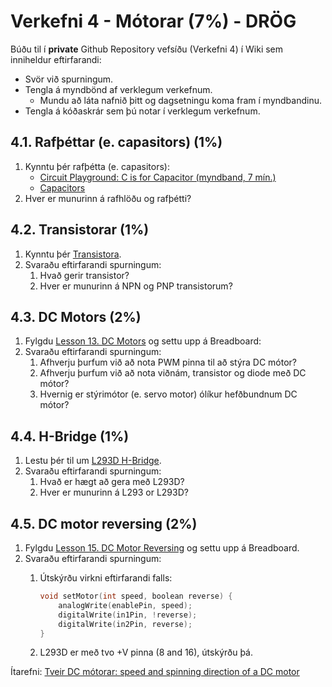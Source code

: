 # Verkefni 4 - Mótorar (7%) - DRÖG

Búðu til í **private** Github Repository vefsíðu (Verkefni 4) í Wiki sem inniheldur eftirfarandi:

- Svör við spurningum.
- Tengla á myndbönd af verklegum verkefnum.
  - Mundu að láta nafnið þitt og dagsetningu koma fram í myndbandinu.
- Tengla á kóðaskrár sem þú notar í verklegum verkefnum.

## 4.1. Rafþéttar (e. capasitors) (1%)

1. Kynntu þér rafþétta (e. capasitors):
   - [Circuit Playground: C is for Capacitor (myndband, 7 mín.)](https://learn.adafruit.com/circuit-playground-c-is-for-capacitor/video)
   - [Capacitors](https://www.instructables.com/lesson/Capacitors-2/)
1. Hver er munurinn á rafhlöðu og rafþétti?
  
## 4.2. Transistorar (1%)

1. Kynntu þér [Transistora](https://www.instructables.com/lesson/Transistors/).
1. Svaraðu eftirfarandi spurningum:
    1. Hvað gerir transistor?
    1. Hver er munurinn á NPN og PNP transistorum?

## 4.3. DC Motors (2%)

1. Fylgdu [Lesson 13. DC Motors](https://learn.adafruit.com/adafruit-arduino-lesson-13-dc-motors) og settu upp á Breadboard:
2. Svaraðu eftirfarandi spurningum:
    1. Afhverju þurfum við að nota PWM pinna til að stýra DC mótor?
    2. Afhverju þurfum við að nota viðnám, transistor og diode með DC mótor?
    3. Hvernig er stýrimótor (e. servo motor) ólíkur hefðbundnum DC mótor?

## 4.4. H-Bridge (1%)

1. Lestu þér til um [L293D H-Bridge](https://maker.pro/custom/projects/all-you-need-to-know-about-l293d).
1. Svaraðu eftirfarandi spurningum:
    1. Hvað er hægt að gera með L293D?
    1. Hver er munurinn á L293 or L293D?
  
## 4.5. DC motor reversing (2%)

1. Fylgdu [Lesson 15. DC Motor Reversing](https://learn.adafruit.com/adafruit-arduino-lesson-15-dc-motor-reversing) og settu upp á Breadboard.
1. Svaraðu eftirfarandi spurningum:
    1. Útskýrðu virkni eftirfarandi falls:

        ```cpp
        void setMotor(int speed, boolean reverse) {
            analogWrite(enablePin, speed);
            digitalWrite(in1Pin, !reverse);
            digitalWrite(in2Pin, reverse);
        }
        ```
    1. L293D er með tvo +V pinna (8 and 16), útskýrðu þá.

Ítarefni: [Tveir DC mótorar: speed and spinning direction of a DC motor](https://lastminuteengineers.com/l293d-dc-motor-arduino-tutorial/)
